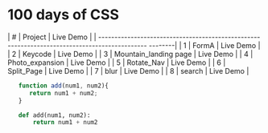 # 100 days of CSS
| # |       Project          |                                                                      Live Demo |
| ---------------------------------------------------------------------------------------------       --------|
                                                         | 1 | FormA          | Live Demo |
| 2 | Keycode                                                                                                                      | Live Demo |
| 3 | Mountain_landing page                                                                  | Live Demo |
| 4 | Photo_expansion        | Live Demo |
| 5 | Rotate_Nav             | Live Demo |
| 6 | Split_Page             | Live Demo |
| 7 | blur                   | Live Demo |
| 8 | search                 | Live Demo |













```javascript
   function add(num1, num2){
      return num1 + num2;
   }
```

```python
   def add(num1, num2):
       return num1 + num2
```
